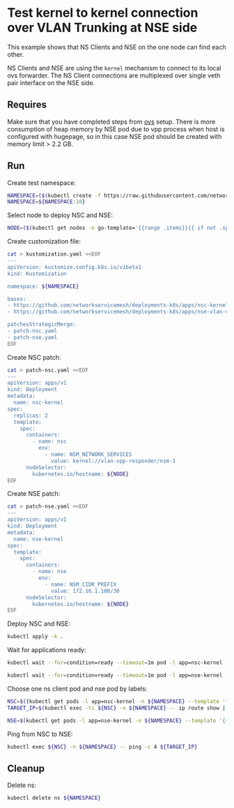 # Test kernel to kernel connection over VLAN Trunking at NSE side


This example shows that NS Clients and NSE on the one node can find each other. 

NS Clients and NSE are using the `kernel` mechanism to connect to its local ovs forwarder.
The NS Client connections are multiplexed over single veth pair interface on the NSE side.

## Requires

Make sure that you have completed steps from [ovs](../../ovs) setup.
There is more consumption of heap memory by NSE pod due to vpp process when host is configured with
hugepage, so in this case NSE pod should be created with memory limit > 2.2 GB.

## Run

Create test namespace:
```bash
NAMESPACE=($(kubectl create -f https://raw.githubusercontent.com/networkservicemesh/deployments-k8s/c8077ccce69cbb2b3aab773b738c49f93d3ab174/examples/use-cases/namespace.yaml)[0])
NAMESPACE=${NAMESPACE:10}
```

Select node to deploy NSC and NSE:
```bash
NODE=($(kubectl get nodes -o go-template='{{range .items}}{{ if not .spec.taints  }}{{index .metadata.labels "kubernetes.io/hostname"}} {{end}}{{end}}')[0])
```

Create customization file:
```bash
cat > kustomization.yaml <<EOF
---
apiVersion: kustomize.config.k8s.io/v1beta1
kind: Kustomization

namespace: ${NAMESPACE}

bases:
- https://github.com/networkservicemesh/deployments-k8s/apps/nsc-kernel?ref=c8077ccce69cbb2b3aab773b738c49f93d3ab174
- https://github.com/networkservicemesh/deployments-k8s/apps/nse-vlan-vpp?ref=c8077ccce69cbb2b3aab773b738c49f93d3ab174

patchesStrategicMerge:
- patch-nsc.yaml
- patch-nse.yaml
EOF
```

Create NSC patch:
```bash
cat > patch-nsc.yaml <<EOF
---
apiVersion: apps/v1
kind: Deployment
metadata:
  name: nsc-kernel
spec:
  replicas: 2
  template:
    spec:
      containers:
        - name: nsc
          env:
            - name: NSM_NETWORK_SERVICES
              value: kernel://vlan-vpp-responder/nsm-1
      nodeSelector:
        kubernetes.io/hostname: ${NODE}
EOF
```

Create NSE patch:
```bash
cat > patch-nse.yaml <<EOF
---
apiVersion: apps/v1
kind: Deployment
metadata:
  name: nse-kernel
spec:
  template:
    spec:
      containers:
        - name: nse
          env:
            - name: NSM_CIDR_PREFIX
              value: 172.16.1.100/30
      nodeSelector:
        kubernetes.io/hostname: ${NODE}
EOF
```

Deploy NSC and NSE:
```bash
kubectl apply -k .
```

Wait for applications ready:
```bash
kubectl wait --for=condition=ready --timeout=1m pod -l app=nsc-kernel -n ${NAMESPACE}
```
```bash
kubectl wait --for=condition=ready --timeout=1m pod -l app=nse-kernel -n ${NAMESPACE}
```

Choose one ns client pod and nse pod by labels:
```bash
NSC=$((kubectl get pods -l app=nsc-kernel -n ${NAMESPACE} --template '{{range .items}}{{.metadata.name}}{{" "}}{{end}}') | cut -d' ' -f1)
TARGET_IP=$(kubectl exec -ti ${NSC} -n ${NAMESPACE} -- ip route show | grep 172.16 | cut -d' ' -f1)
```
```bash
NSE=$(kubectl get pods -l app=nse-kernel -n ${NAMESPACE} --template '{{range .items}}{{.metadata.name}}{{"\n"}}{{end}}')
```

Ping from NSC to NSE:
```bash
kubectl exec ${NSC} -n ${NAMESPACE} -- ping -c 4 ${TARGET_IP}
```

## Cleanup

Delete ns:
```bash
kubectl delete ns ${NAMESPACE}
```
